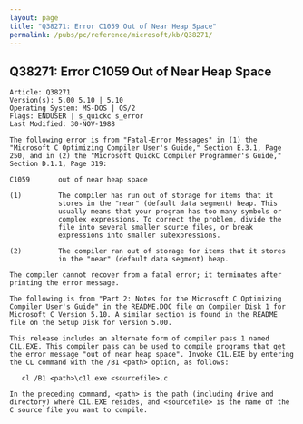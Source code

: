 ```yaml
---
layout: page
title: "Q38271: Error C1059 Out of Near Heap Space"
permalink: /pubs/pc/reference/microsoft/kb/Q38271/
---
```


## Q38271: Error C1059 Out of Near Heap Space

	Article: Q38271
	Version(s): 5.00 5.10 | 5.10
	Operating System: MS-DOS | OS/2
	Flags: ENDUSER | s_quickc s_error
	Last Modified: 30-NOV-1988
	
	The following error is from "Fatal-Error Messages" in (1) the
	"Microsoft C Optimizing Compiler User's Guide," Section E.3.1, Page
	250, and in (2) the "Microsoft QuickC Compiler Programmer's Guide,"
	Section D.1.1, Page 319:
	
	C1059       out of near heap space
	
	(1)         The compiler has run out of storage for items that it
	            stores in the "near" (default data segment) heap. This
	            usually means that your program has too many symbols or
	            complex expressions. To correct the problem, divide the
	            file into several smaller source files, or break
	            expressions into smaller subexpressions.
	
	(2)         The compiler ran out of storage for items that it stores
	            in the "near" (default data segment) heap.
	
	The compiler cannot recover from a fatal error; it terminates after
	printing the error message.
	
	The following is from "Part 2: Notes for the Microsoft C Optimizing
	Compiler User's Guide" in the README.DOC file on Compiler Disk 1 for
	Microsoft C Version 5.10. A similar section is found in the README
	file on the Setup Disk for Version 5.00.
	
	This release includes an alternate form of compiler pass 1 named
	C1L.EXE. This compiler pass can be used to compile programs that get
	the error message "out of near heap space". Invoke C1L.EXE by entering
	the CL command with the /B1 <path> option, as follows:
	
	   cl /B1 <path>\c1l.exe <sourcefile>.c
	
	In the preceding command, <path> is the path (including drive and
	directory) where C1L.EXE resides, and <sourcefile> is the name of the
	C source file you want to compile.
